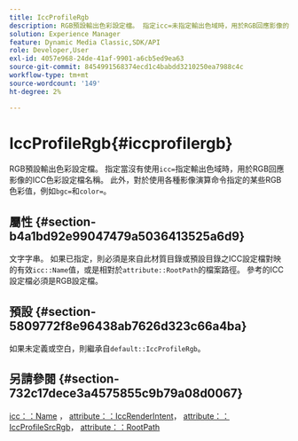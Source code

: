 ```yaml
---
title: IccProfileRgb
description: RGB預設輸出色彩設定檔。 指定icc=未指定輸出色域時，用於RGB回應影像的ICC色彩設定檔名稱。 此外，對於使用各種「影像演算」指令（例如bgc=和color=）指定的某些RGB色彩值，也是如此。
solution: Experience Manager
feature: Dynamic Media Classic,SDK/API
role: Developer,User
exl-id: 4057e968-24de-41af-9901-a6cb5ed9ea63
source-git-commit: 8454991568374ecd1c4babdd3210250ea7988c4c
workflow-type: tm+mt
source-wordcount: '149'
ht-degree: 2%

---
```


# IccProfileRgb{#iccprofilergb}

RGB預設輸出色彩設定檔。 指定當沒有使用`icc=`指定輸出色域時，用於RGB回應影像的ICC色彩設定檔名稱。 此外，對於使用各種影像演算命令指定的某些RGB色彩值，例如`bgc=`和`color=`。

## 屬性 {#section-b4a1bd92e99047479a5036413525a6d9}

文字字串。 如果已指定，則必須是來自此材質目錄或預設目錄之ICC設定檔對映的有效`icc::Name`值，或是相對於`attribute::RootPath`的檔案路徑。 參考的ICC設定檔必須是RGB設定檔。

## 預設 {#section-5809772f8e96438ab7626d323c66a4ba}

如果未定義或空白，則繼承自`default::IccProfileRgb`。

## 另請參閱 {#section-732c17dece3a4575855c9b79a08d0067}

[icc：：Name](../../../../../ir-api/material-cat/image-rendering-api-ref/c-ir-material-catalog/c-ir-icc-profile-map-reference/r-ir-name-icc.md#reference-7a293ede360e433782575f8f6a562ac2) ， [attribute：：IccRenderIntent](../../../../../ir-api/material-cat/image-rendering-api-ref/c-ir-material-catalog/c-ir-attributes-reference/r-ir-iccrenderintent.md#reference-3b80b7a4c25545a593c5076f318b5c40)， [attribute：：IccProfileSrcRgb](../../../../../ir-api/material-cat/image-rendering-api-ref/c-ir-material-catalog/c-ir-attributes-reference/r-ir-iccprofilesrcrgb.md#reference-2fb0f7cfc6e74813b82cd98ae165bd49)， [attribute：：RootPath](../../../../../ir-api/material-cat/image-rendering-api-ref/c-ir-material-catalog/c-ir-attributes-reference/r-ir-rootpath.md#reference-a4d7c96b62e14fcbad1740c702f160f3)
